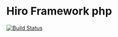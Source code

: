 # Hiro Framework php

[![Build Status](https://travis-ci.org/bgruszka/hiro.svg?branch=master)](https://travis-ci.org/bgruszka/hiro)

